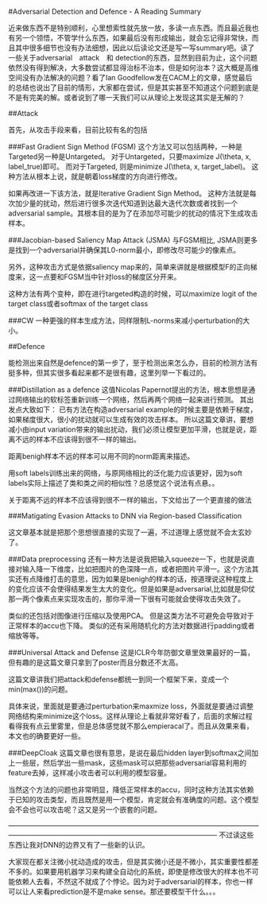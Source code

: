 #Adversarial Detection and Defence - A Reading Summary

近来做东西不是特别顺利，心里想索性就先放一放，多读一点东西。而且最近我也有另一个领悟，不管学什么东西，如果最后没有形成输出，就会忘记得非常快，而且其中很多细节也没有办法细想，因此以后读论文还是写一写summary吧。读了一些关于adversarial　attack　和 detection的东西，显然到目前为止，这个问题依然没有得到解决，大多数尝试都显得治标不治本，但是如何治本？这大概是高维空间没有办法解决的问题？看了Ian Goodfellow发在CACM上的文章，感觉最后的总结也说出了目前的情形，大家都在尝试，但是其实甚至不知道这个问题到底是不是有完美的解。或者说到了哪一天我们可以从理论上发现这其实是无解的？

##Attack

首先，从攻击手段来看，目前比较有名的包括

###Fast Gradient Sign Method (FGSM)
这个方法又可以包括两种，一种是Targeted另一种是Untargeted。
对于Untargeted，只要maximize J(\theta, x, label_true)即可。
而对于Targeted, 则是minimize J(\theta, x, target_label)。
这种方法从根本上说，就是朝着loss梯度的方向进行修改。

如果再改进一下该方法，就是Iterative Gradient Sign Method。
这种方法就是每次加少量的扰动，然后进行很多次迭代知道到达最大迭代次数或者找到一个adversarial sample。其根本目的是为了在添加尽可能少的扰动的情况下生成攻击样本。

###Jacobian-based Saliency Map Attack (JSMA)
与FGSM相比, JSMA则更多是找到一个adversarial并确保其L0-norm最小，即修改尽可能少的像素点。

另外，这种攻击方式是依据saliency map来的，简单来讲就是根据模型F的正向梯度来，这一点要和FGSM当中针对loss的梯度区分开来。

这种方法有两个变种，即在进行targeted构造的时候，可以maximize logit of the target class或者softmax of the target class

###CW
一种更强的样本生成方法，同样限制L-norms来减小perturbation的大小。


##Defence

能检测出来自然是defence的第一步了，至于检测出来怎么办，目前的检测方法有挺多种，但其实很多看起来都不是很有趣，这里列举一下看过的。

###Distillation as a defence
这值Nicolas Papernot提出的方法，根本思想是通过网络输出的软标签重新训练一个网络，然后再两个网络一起来进行预测。
其出发点大致如下：
已有方法在构造adversarial example的时候主要是依赖于梯度，如果梯度很大，很小的扰动就可以生成有效的攻击样本。
所以这篇文章讲，要想减小由input variation带来的输出扰动，我们必须让模型更加平滑，也就是说，距离不远的样本不应该得到很不一样的输出。

距离benigh样本不远的样本可以用不同的norm距离来描述。

用soft labels训练出来的网络，与原网络相比的泛化能力应该更好，因为soft labels实际上描述了类和类之间的相似性？总感觉这个说法有点悬。。

关于距离不远的样本不应该得到很不一样的输出，下文给出了一个更直接的做法

###Matigating Evasion Attacks to DNN via Region-based Classification

这文章基本就是把那个思想很直接的实现了一遍，不过道理上感觉就不会太玄妙了。

###Data preprocessing
还有一种方法是说我把输入squeeze一下，也就是说直接对输入降一下维度，比如把图片的色深降一点，或者把图片平滑一。这个方法其实还有点降维打击的意思，因为如果是benigh的样本的话，按道理说这种程度上的变化应该不会使得结果发生太大的变化。但是如果是adversarial,比如就是仰仗那一两个像素点来实现攻击的，那你平滑一下很有可能就会使得攻击失效了。

类似的还包括对图像进行压缩以及使用PCA。
但是这类方法不可避免会导致对于正常样本的accu也下降。
类似的还有采用随机化的方法对数据进行padding或者缩放等等。

###Universal Attack and Defense
这是ICLR今年防御文章里效果最好的一篇，但有趣的是这篇文章只拿到了poster而且分数还不太高。

这篇文章讲我们把attack和defense都统一到同一个框架下来，变成一个min(max())的问题。

具体来说，里面就是要通过perturbation来maxmize loss，外面就是要通过调整网络结构来minimize这个loss。这样从理论上看就非常好看了，后面的求解过程看得我有点云里雾里，但是总体感觉就不那么empieracal了。而且从效果来看，本文也的确要更好一些。

###DeepCloak
这篇文章也很有意思，是说在最后hidden layer到softmax之间加上一些层，然后学出一些mask，这些mask可以把那些adversarial容易利用的feature去掉，这样减小攻击者可以利用的模型容量。

当然这个方法的问题也非常明显，降低正常样本的accu，同时这种方法其实依赖于已知的攻击类型，而且既然是用一个模型，肯定就会有准确度的问题。这个模型会不会也可以攻击呢？这又是另一个嵌套的问题。

——————————————————————————————————————————————————————————————————
不过读这些东西让我对DNN的边界又有了一些新的认识。

大家现在都关注微小扰动造成的攻击，但是其实微小还是不微小，其实重要性都差不多的。如果要用机器学习来构建全自动化的系统，即使是修改很大的样本也不可能依赖人去看，不然这不就成了个悖论。因为对于adversarial的样本，你也一样可以让人来看prediction是不是make sense。那还要模型干什么。。。